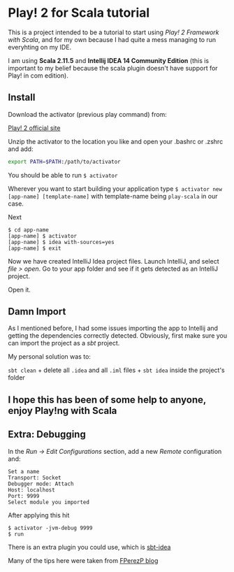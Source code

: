# Play! 2 for Scala tutorial

This is a project intended to be a tutorial to start using *Play! 2 Framework with Scala*, and for my own because I had quite a mess managing to run everyhting on my IDE.

I am using **Scala 2.11.5** and **Intellij IDEA 14 Community Edition** (this is important to my belief because the scala plugin doesn't have support for Play! in com edition).

## Install 

  Download the activator (previous play command) from:

  [Play! 2 official site](https://www.playframework.com/download)
    
  Unzip the activator to the location you like and open your .bashrc or .zshrc and add:
 
  ````bash
  export PATH=$PATH:/path/to/activator
  ````
  
  You should be able to run ````$ activator````
  
  Wherever you want to start building your application type 
  ````$ activator new [app-name] [template-name]```` 
  with template-name being ````play-scala```` in our case.
  
  Next
  ````
  $ cd app-name
  [app-name] $ activator
  [app-name] $ idea with-sources=yes
  [app-name] $ exit
  ````
  Now we have created IntelliJ Idea project files. Launch IntelliJ, and select *file > open*. Go to your app folder and see if it gets detected as an IntelliJ project. 
  
  Open it.
  
## Damn Import 
  
  As I mentioned before, I had some issues importing the app to Intellij and getting the dependencies correctly detected.
  Obviously, first make sure you can import the project as a *sbt* project.
  
  My personal solution was to:
  
  ````sbt clean```` + 
  delete all ````.idea```` and all ````.iml```` files + 
  ````sbt idea```` inside the project's folder

## I hope this has been of some help to anyone, enjoy Play!ng with Scala

## Extra: Debugging

  In the *Run -> Edit Configurations* section, add a new *Remote* configuration and:
  
  ````
Set a name
Transport: Socket
Debugger mode: Attach
Host: localhost
Port: 9999
Select module you imported
  ````
  After applying this hit
   ````
  $ activator -jvm-debug 9999
  $ run
  ````
There is an extra plugin you could use, which is [sbt-idea](https://github.com/mpeltonen/sbt-idea)

Many of the tips here were taken from [FPerezP blog](http://blog.fperezp.com/2014/07/13/first-steps-with-play-framework-and-intellij-idea/)
